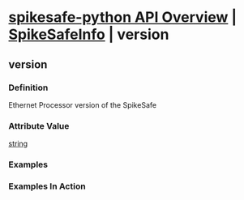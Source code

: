 # [spikesafe-python API Overview](/spikesafe_python_lib_docs/README.md) | [SpikeSafeInfo](/spikesafe_python_lib_docs/SpikeSafeInfo/README.md) | version

## version

### Definition
Ethernet Processor version of the SpikeSafe

### Attribute Value
[string](https://docs.python.org/3/library/string.html)  

### Examples

### Examples In Action